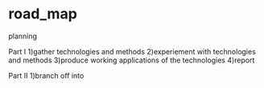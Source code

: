 # road_map
planning

Part I
1)gather technologies and methods
2)experiement with technologies and methods
3)produce working applications of the technologies
4)report

Part II
1)branch off into 
